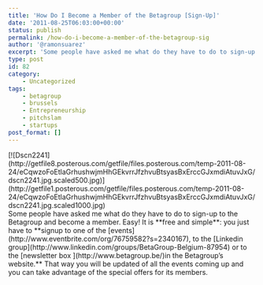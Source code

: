 ```yaml
---
title: 'How Do I Become a Member of the Betagroup [Sign-Up]'
date: '2011-08-25T06:03:00+00:00'
status: publish
permalink: /how-do-i-become-a-member-of-the-betagroup-sig
author: '@ramonsuarez'
excerpt: 'Some people have asked me what do they have to do to sign-up to the Betagroup and become a member. Easy! It is free and simple: you just have to signup to one of the events, to the Linkedin group or to the newsletter box in the Betagroup''s website...'
type: post
id: 82
category:
    - Uncategorized
tags:
    - betagroup
    - brussels
    - Entrepreneurship
    - pitchslam
    - startups
post_format: []
---
```

[ ](http://www.betagroup.be/)

<div class="p_embed p_image_embed">[![Dscn2241](http://getfile8.posterous.com/getfile/files.posterous.com/temp-2011-08-24/eCqwzoFoEtlaGrhushwjmHhGEkvrrJfzhvuBtsyasBxErccGJxmdiAtuvJxG/dscn2241.jpg.scaled500.jpg)](http://getfile1.posterous.com/getfile/files.posterous.com/temp-2011-08-24/eCqwzoFoEtlaGrhushwjmHhGEkvrrJfzhvuBtsyasBxErccGJxmdiAtuvJxG/dscn2241.jpg.scaled1000.jpg)</div>Some people have asked me what do they have to do to sign-up to the Betagroup and become a member. Easy! It is **free and simple**: you just have to **signup to one of the [events](http://www.eventbrite.com/org/76759582?s=2340167), to the [Linkedin group](http://www.linkedin.com/groups/BetaGroup-Belgium-87954) or to the [newsletter box ](http://www.betagroup.be/)in the Betagroup’s website.** That way you will be updated of all the events coming up and you can take advantage of the special offers for its members.